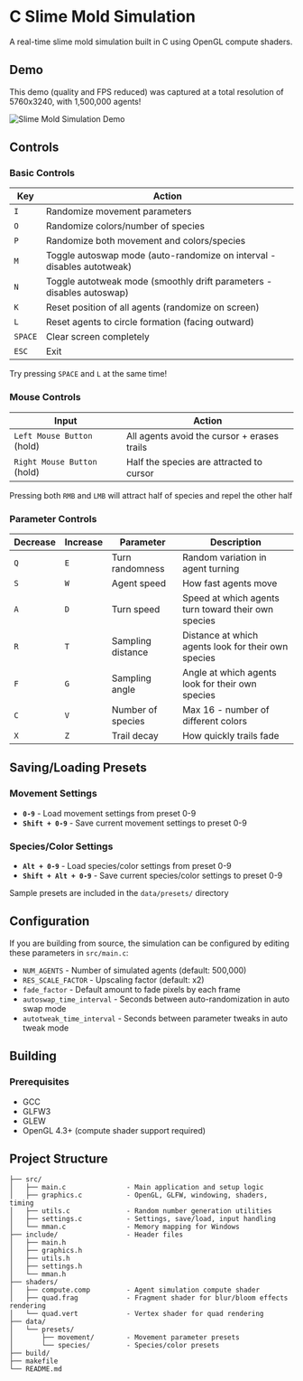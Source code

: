 # C Slime Mold Simulation

A real-time slime mold simulation built in C using OpenGL compute shaders.

## Demo

This demo (quality and FPS reduced) was captured at a total resolution of 5760x3240, with 1,500,000 agents!

![Slime Mold Simulation Demo](img/demo.webp)

## Controls

### Basic Controls

|   Key   | Action |
|---------|--------|
| `I`     | Randomize movement parameters |
| `O`     | Randomize colors/number of species |
| `P`     | Randomize both movement and colors/species |
| `M`     | Toggle autoswap mode (auto-randomize on interval - disables autotweak) |
| `N`     | Toggle autotweak mode (smoothly drift parameters - disables autoswap) |
| `K`     | Reset position of all agents (randomize on screen) |
| `L`     | Reset agents to circle formation (facing outward) |
| `SPACE` | Clear screen completely |
| `ESC`   | Exit |

Try pressing `SPACE` and `L` at the same time!

### Mouse Controls

| Input | Action |
|-------|--------|
| `Left Mouse Button` (hold) | All agents avoid the cursor + erases trails |
| `Right Mouse Button` (hold) | Half the species are attracted to cursor |

Pressing both `RMB` and `LMB` will attract half of species and repel the other half

### Parameter Controls

| Decrease  | Increase | Parameter | Description |
|-----------|----------|-----------|-------------|
| `Q` | `E` | Turn randomness | Random variation in agent turning |
| `S` | `W` | Agent speed | How fast agents move |
| `A` | `D` | Turn speed | Speed at which agents turn toward their own species |
| `R` | `T` | Sampling distance | Distance at which agents look for their own species |
| `F` | `G` | Sampling angle | Angle at which agents look for their own species |
| `C` | `V` | Number of species | Max 16 - number of different colors |
| `X` | `Z` | Trail decay | How quickly trails fade |

## Saving/Loading Presets

### Movement Settings
- **`0-9`** - Load movement settings from preset 0-9
- **`Shift + 0-9`** - Save current movement settings to preset 0-9

### Species/Color Settings
- **`Alt + 0-9`** - Load species/color settings from preset 0-9
- **`Shift + Alt + 0-9`** - Save current species/color settings to preset 0-9

Sample presets are included in the `data/presets/` directory

## Configuration

If you are building from source, the simulation can be configured by editing these parameters in `src/main.c`:

- `NUM_AGENTS` - Number of simulated agents (default: 500,000)
- `RES_SCALE_FACTOR` - Upscaling factor (default: x2)
- `fade_factor` - Default amount to fade pixels by each frame
- `autoswap_time_interval` - Seconds between auto-randomization in auto swap mode
- `autotweak_time_interval` - Seconds between parameter tweaks in auto tweak mode

## Building

### Prerequisites
- GCC
- GLFW3
- GLEW
- OpenGL 4.3+ (compute shader support required)

## Project Structure

```
├── src/
│   ├── main.c               - Main application and setup logic
│   ├── graphics.c           - OpenGL, GLFW, windowing, shaders, timing
│   ├── utils.c              - Random number generation utilities
│   ├── settings.c           - Settings, save/load, input handling
│   └── mman.c               - Memory mapping for Windows
├── include/                 - Header files
│   ├── main.h             
│   ├── graphics.h         
│   ├── utils.h            
│   ├── settings.h         
│   └── mman.h             
├── shaders/            
│   ├── compute.comp         - Agent simulation compute shader
│   ├── quad.frag            - Fragment shader for blur/bloom effects rendering
│   └── quad.vert            - Vertex shader for quad rendering
├── data/            
│   └── presets/
│       ├── movement/        - Movement parameter presets
│       └── species/         - Species/color presets
├── build/
├── makefile               
└── README.md              
```
